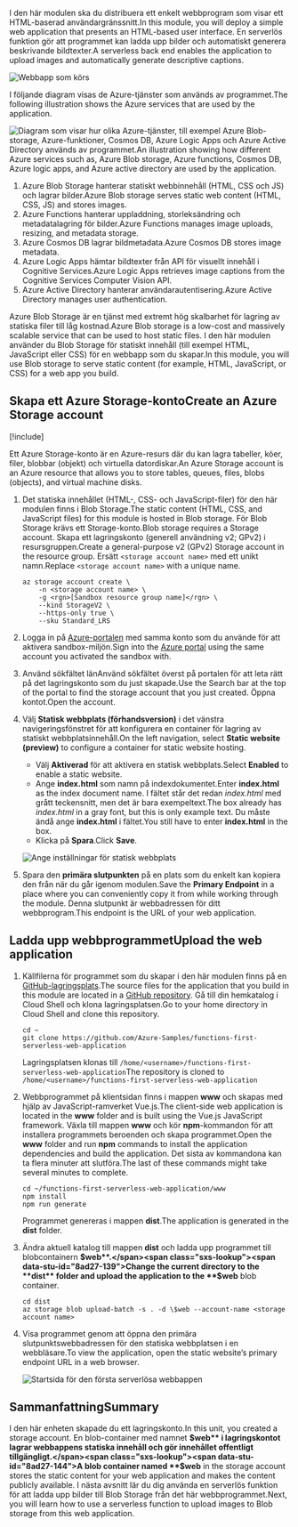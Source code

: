 <span data-ttu-id="8ad27-101">I den här modulen ska du distribuera ett enkelt webbprogram som visar ett HTML-baserad användargränssnitt.</span><span class="sxs-lookup"><span data-stu-id="8ad27-101">In this module, you will deploy a simple web application that presents an HTML-based user interface.</span></span> <span data-ttu-id="8ad27-102">En serverlös funktion gör att programmet kan ladda upp bilder och automatiskt generera beskrivande bildtexter.</span><span class="sxs-lookup"><span data-stu-id="8ad27-102">A serverless back end enables the application to upload images and automatically generate descriptive captions.</span></span>

![Webbapp som körs](../media/0-app-screenshot-finished.png)

<span data-ttu-id="8ad27-104">I följande diagram visas de Azure-tjänster som används av programmet.</span><span class="sxs-lookup"><span data-stu-id="8ad27-104">The following illustration shows the Azure services that are used by the application.</span></span>

![<span data-ttu-id="8ad27-105">Diagram som visar hur olika Azure-tjänster, till exempel Azure Blob-storage, Azure-funktioner, Cosmos DB, Azure Logic Apps och Azure Active Directory används av programmet.</span><span class="sxs-lookup"><span data-stu-id="8ad27-105">An illustration showing how different Azure services such as, Azure Blob storage, Azure functions, Cosmos DB, Azure logic apps, and Azure active directory are used by the application.</span></span> ](../media/0-architecture.jpg)

1. <span data-ttu-id="8ad27-106">Azure Blob Storage hanterar statiskt webbinnehåll (HTML, CSS och JS) och lagrar bilder.</span><span class="sxs-lookup"><span data-stu-id="8ad27-106">Azure Blob storage serves static web content (HTML, CSS, JS) and stores images.</span></span>
2. <span data-ttu-id="8ad27-107">Azure Functions hanterar uppladdning, storleksändring och metadatalagring för bilder.</span><span class="sxs-lookup"><span data-stu-id="8ad27-107">Azure Functions manages image uploads, resizing, and metadata storage.</span></span>
3. <span data-ttu-id="8ad27-108">Azure Cosmos DB lagrar bildmetadata.</span><span class="sxs-lookup"><span data-stu-id="8ad27-108">Azure Cosmos DB stores image metadata.</span></span>
4. <span data-ttu-id="8ad27-109">Azure Logic Apps hämtar bildtexter från API för visuellt innehåll i Cognitive Services.</span><span class="sxs-lookup"><span data-stu-id="8ad27-109">Azure Logic Apps retrieves image captions from the Cognitive Services Computer Vision API.</span></span>
5. <span data-ttu-id="8ad27-110">Azure Active Directory hanterar användarautentisering.</span><span class="sxs-lookup"><span data-stu-id="8ad27-110">Azure Active Directory manages user authentication.</span></span>

<span data-ttu-id="8ad27-111">Azure Blob Storage är en tjänst med extremt hög skalbarhet för lagring av statiska filer till låg kostnad.</span><span class="sxs-lookup"><span data-stu-id="8ad27-111">Azure Blob storage is a low-cost and massively scalable service that can be used to host static files.</span></span> <span data-ttu-id="8ad27-112">I den här modulen använder du Blob Storage för statiskt innehåll (till exempel HTML, JavaScript eller CSS) för en webbapp som du skapar.</span><span class="sxs-lookup"><span data-stu-id="8ad27-112">In this module, you will use Blob storage to serve static content (for example, HTML, JavaScript, or CSS) for a web app you build.</span></span>

## <a name="create-an-azure-storage-account"></a><span data-ttu-id="8ad27-113">Skapa ett Azure Storage-konto</span><span class="sxs-lookup"><span data-stu-id="8ad27-113">Create an Azure Storage account</span></span>

[!include[](../../../includes/azure-sandbox-activate.md)]

<span data-ttu-id="8ad27-114">Ett Azure Storage-konto är en Azure-resurs där du kan lagra tabeller, köer, filer, blobbar (objekt) och virtuella datordiskar.</span><span class="sxs-lookup"><span data-stu-id="8ad27-114">An Azure Storage account is an Azure resource that allows you to store tables, queues, files, blobs (objects), and virtual machine disks.</span></span>

1. <span data-ttu-id="8ad27-115">Det statiska innehållet (HTML-, CSS- och JavaScript-filer) för den här modulen finns i Blob Storage.</span><span class="sxs-lookup"><span data-stu-id="8ad27-115">The static content (HTML, CSS, and JavaScript files) for this module is hosted in Blob storage.</span></span> <span data-ttu-id="8ad27-116">För Blob Storage krävs ett Storage-konto.</span><span class="sxs-lookup"><span data-stu-id="8ad27-116">Blob storage requires a Storage account.</span></span> <span data-ttu-id="8ad27-117">Skapa ett lagringskonto (generell användning v2; GPv2) i resursgruppen.</span><span class="sxs-lookup"><span data-stu-id="8ad27-117">Create a general-purpose v2 (GPv2) Storage account in the resource group.</span></span> <span data-ttu-id="8ad27-118">Ersätt `<storage account name>` med ett unikt namn.</span><span class="sxs-lookup"><span data-stu-id="8ad27-118">Replace `<storage account name>` with a unique name.</span></span>

    ```azurecli
    az storage account create \
        -n <storage account name> \
        -g <rgn>[Sandbox resource group name]</rgn> \
        --kind StorageV2 \
        --https-only true \
        --sku Standard_LRS
    ```
    
1. <span data-ttu-id="8ad27-119">Logga in på [Azure-portalen](https://portal.azure.com/triplecrownlabs.onmicrosoft.com?azure-portal=true) med samma konto som du använde för att aktivera sandbox-miljön.</span><span class="sxs-lookup"><span data-stu-id="8ad27-119">Sign into the [Azure portal](https://portal.azure.com/triplecrownlabs.onmicrosoft.com?azure-portal=true) using the same account you activated the sandbox with.</span></span>

1. <span data-ttu-id="8ad27-120">Använd sökfältet länAnvänd sökfältet överst på portalen för att leta rätt på det lagringskonto som du just skapade.</span><span class="sxs-lookup"><span data-stu-id="8ad27-120">Use the Search bar at the top of the portal to find the storage account that you just created.</span></span> <span data-ttu-id="8ad27-121">Öppna kontot.</span><span class="sxs-lookup"><span data-stu-id="8ad27-121">Open the account.</span></span>

1. <span data-ttu-id="8ad27-122">Välj **Statisk webbplats (förhandsversion)** i det vänstra navigeringsfönstret för att konfigurera en container för lagring av statiskt webbplatsinnehåll.</span><span class="sxs-lookup"><span data-stu-id="8ad27-122">On the left navigation, select **Static website (preview)** to configure a container for static website hosting.</span></span>
    - <span data-ttu-id="8ad27-123">Välj **Aktiverad** för att aktivera en statisk webbplats.</span><span class="sxs-lookup"><span data-stu-id="8ad27-123">Select **Enabled** to enable a static website.</span></span>
    - <span data-ttu-id="8ad27-124">Ange **index.html** som namn på indexdokumentet.</span><span class="sxs-lookup"><span data-stu-id="8ad27-124">Enter **index.html** as the index document name.</span></span> <span data-ttu-id="8ad27-125">I fältet står det redan *index.html* med grått teckensnitt, men det är bara exempeltext.</span><span class="sxs-lookup"><span data-stu-id="8ad27-125">The box already has *index.html* in a gray font, but this is only example text.</span></span> <span data-ttu-id="8ad27-126">Du måste ändå ange **index.html** i fältet.</span><span class="sxs-lookup"><span data-stu-id="8ad27-126">You still have to enter **index.html** in the box.</span></span>
    - <span data-ttu-id="8ad27-127">Klicka på **Spara**.</span><span class="sxs-lookup"><span data-stu-id="8ad27-127">Click **Save**.</span></span>
    
    ![Ange inställningar för statisk webbplats](../media/1-storage-static-website.png)

1. <span data-ttu-id="8ad27-129">Spara den **primära slutpunkten** på en plats som du enkelt kan kopiera den från när du går igenom modulen.</span><span class="sxs-lookup"><span data-stu-id="8ad27-129">Save the **Primary Endpoint** in a place where you can conveniently copy it from while working through the module.</span></span> <span data-ttu-id="8ad27-130">Denna slutpunkt är webbadressen för ditt webbprogram.</span><span class="sxs-lookup"><span data-stu-id="8ad27-130">This endpoint is the URL of your web application.</span></span>

## <a name="upload-the-web-application"></a><span data-ttu-id="8ad27-131">Ladda upp webbprogrammet</span><span class="sxs-lookup"><span data-stu-id="8ad27-131">Upload the web application</span></span>

1. <span data-ttu-id="8ad27-132">Källfilerna för programmet som du skapar i den här modulen finns på en [GitHub-lagringsplats](https://github.com/Azure-Samples/functions-first-serverless-web-application).</span><span class="sxs-lookup"><span data-stu-id="8ad27-132">The source files for the application that you build in this module are located in a [GitHub repository](https://github.com/Azure-Samples/functions-first-serverless-web-application).</span></span> <span data-ttu-id="8ad27-133">Gå till din hemkatalog i Cloud Shell och klona lagringsplatsen.</span><span class="sxs-lookup"><span data-stu-id="8ad27-133">Go to your home directory in Cloud Shell and clone this repository.</span></span>

    ```azurecli
    cd ~
    git clone https://github.com/Azure-Samples/functions-first-serverless-web-application
    ```

    <span data-ttu-id="8ad27-134">Lagringsplatsen klonas till `/home/<username>/functions-first-serverless-web-application`</span><span class="sxs-lookup"><span data-stu-id="8ad27-134">The repository is cloned to `/home/<username>/functions-first-serverless-web-application`</span></span>

1. <span data-ttu-id="8ad27-135">Webbprogrammet på klientsidan finns i mappen **www** och skapas med hjälp av JavaScript-ramverket Vue.js.</span><span class="sxs-lookup"><span data-stu-id="8ad27-135">The client-side web application is located in the **www** folder and is built using the Vue.js JavaScript framework.</span></span> <span data-ttu-id="8ad27-136">Växla till mappen **www** och kör **npm**-kommandon för att installera programmets beroenden och skapa programmet.</span><span class="sxs-lookup"><span data-stu-id="8ad27-136">Open the **www** folder and run **npm** commands to install the application dependencies and build the application.</span></span> <span data-ttu-id="8ad27-137">Det sista av kommandona kan ta flera minuter att slutföra.</span><span class="sxs-lookup"><span data-stu-id="8ad27-137">The last of these commands might take several minutes to complete.</span></span>

    ```azurecli
    cd ~/functions-first-serverless-web-application/www
    npm install
    npm run generate
    ```

    <span data-ttu-id="8ad27-138">Programmet genereras i mappen **dist**.</span><span class="sxs-lookup"><span data-stu-id="8ad27-138">The application is generated in the **dist** folder.</span></span>

1. <span data-ttu-id="8ad27-139">Ändra aktuell katalog till mappen **dist** och ladda upp programmet till blobcontainern **$web**.</span><span class="sxs-lookup"><span data-stu-id="8ad27-139">Change the current directory to the **dist** folder and upload the application to the **$web** blob container.</span></span>

    ```azurecli
    cd dist
    az storage blob upload-batch -s . -d \$web --account-name <storage account name>
    ```

1. <span data-ttu-id="8ad27-140">Visa programmet genom att öppna den primära slutpunktswebbadressen för den statiska webbplatsen i en webbläsare.</span><span class="sxs-lookup"><span data-stu-id="8ad27-140">To view the application, open the static website’s primary endpoint URL in a web browser.</span></span>

    ![Startsida för den första serverlösa webbappen](../media/1-app-screenshot-new.png)


## <a name="summary"></a><span data-ttu-id="8ad27-142">Sammanfattning</span><span class="sxs-lookup"><span data-stu-id="8ad27-142">Summary</span></span>

<span data-ttu-id="8ad27-143">I den här enheten skapade du ett lagringskonto.</span><span class="sxs-lookup"><span data-stu-id="8ad27-143">In this unit, you created a storage account.</span></span> <span data-ttu-id="8ad27-144">En blob-container med namnet **$web** i lagringskontot lagrar webbappens statiska innehåll och gör innehållet offentligt tillgängligt.</span><span class="sxs-lookup"><span data-stu-id="8ad27-144">A blob container named **$web** in the storage account stores the static content for your web application and makes the content publicly available.</span></span> <span data-ttu-id="8ad27-145">I nästa avsnitt lär du dig använda en serverlös funktion för att ladda upp bilder till Blob Storage från det här webbprogrammet.</span><span class="sxs-lookup"><span data-stu-id="8ad27-145">Next, you will learn how to use a serverless function to upload images to Blob storage from this web application.</span></span>